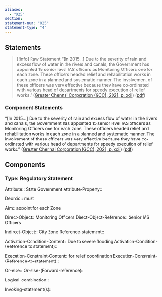 ```yaml
---
aliases:
  - "025"
section: 
statement-num: "025"
statement-type: "4"
---
```

## Statements 
> [!info] Raw Statement
> “\[In 2015...] Due to the severity of rain and excess flow of water in the rivers and canals, the Government has appointed 15 senior level IAS officers as Monitoring Officers one for each zone. These officers headed relief and rehabilitation works in each zone in a planned and systematic manner. The involvement of these officers was very effective because they have co-ordinated with various head of departments for speedy execution of relief works.” ([Greater Chennai Corporation (GCC), 2021, p. xcii](zotero://select/library/items/AZZSXLC8)) ([pdf](zotero://open-pdf/library/items/ZWDYK52D?page=92&annotation=GVFS8BHD)) 

### Component Statements
“\[In 2015...] Due to the severity of rain and excess flow of water in the rivers and canals, the Government has appointed 15 senior level IAS officers as Monitoring Officers one for each zone. These officers headed relief and rehabilitation works in each zone in a planned and systematic manner. The involvement of these officers was very effective because they have co-ordinated with various head of departments for speedy execution of relief works.” ([Greater Chennai Corporation (GCC), 2021, p. xcii](zotero://select/library/items/AZZSXLC8)) ([pdf](zotero://open-pdf/library/items/ZWDYK52D?page=92&annotation=GVFS8BHD)) 
## Components
### Type: Regulatory Statement
Attribute:: State Government
Attribute-Property:: 

Deontic:: must

Aim:: appoint for each Zone

Direct-Object:: Monitoring Officers
Direct-Object-Reference::  Senior IAS Officers

Indirect-Object:: City Zone
	Reference-statement::

Activation-Condition-Content:: Due to severe flooding
	Activation-Condition-(Reference to statement)::

Execution-Constraint-Content:: for relief coordination 
	Execution-Constraint-(Reference-to-statement)::

Or-else::
	Or-else-(Forward-reference)::

Logical-combination::

Invoking-statement(s)::